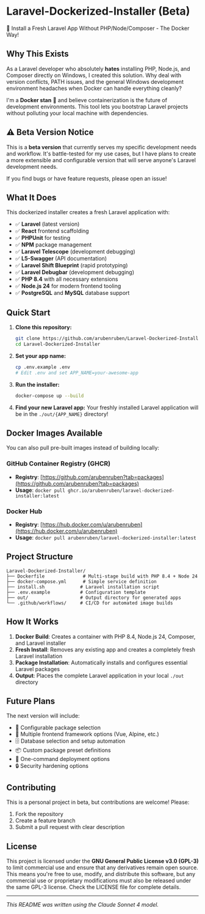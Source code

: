 # Laravel-Dockerized-Installer (Beta)
🚢 Install a Fresh Laravel App Without PHP/Node/Composer - The Docker Way!

## Why This Exists

As a Laravel developer who absolutely **hates** installing PHP, Node.js, and Composer directly on Windows, I created this solution. Why deal with version conflicts, PATH issues, and the general Windows development environment headaches when Docker can handle everything cleanly?

I'm a **Docker stan** 🐳 and believe containerization is the future of development environments. This tool lets you bootstrap Laravel projects without polluting your local machine with dependencies.

## ⚠️ Beta Version Notice

This is a **beta version** that currently serves my specific development needs and workflow. It's battle-tested for my use cases, but I have plans to create a more extensible and configurable version that will serve anyone's Laravel development needs.

If you find bugs or have feature requests, please open an issue!

## What It Does

This dockerized installer creates a fresh Laravel application with:

- ✅ **Laravel** (latest version)
- ✅ **React** frontend scaffolding
- ✅ **PHPUnit** for testing
- ✅ **NPM** package management
- ✅ **Laravel Telescope** (development debugging)
- ✅ **L5-Swagger** (API documentation)
- ✅ **Laravel Shift Blueprint** (rapid prototyping)
- ✅ **Laravel Debugbar** (development debugging)
- ✅ **PHP 8.4** with all necessary extensions
- ✅ **Node.js 24** for modern frontend tooling
- ✅ **PostgreSQL** and **MySQL** database support

## Quick Start

1. **Clone this repository:**
   ```bash
   git clone https://github.com/arubenruben/Laravel-Dockerized-Installer.git
   cd Laravel-Dockerized-Installer
   ```

2. **Set your app name:**
   ```bash
   cp .env.example .env
   # Edit .env and set APP_NAME=your-awesome-app
   ```

3. **Run the installer:**
   ```bash
   docker-compose up --build
   ```

4. **Find your new Laravel app:**
   Your freshly installed Laravel application will be in the `./out/{APP_NAME}` directory!

## Docker Images Available

You can also pull pre-built images instead of building locally:

### GitHub Container Registry (GHCR)
- **Registry**: [https://github.com/arubenruben?tab=packages](https://github.com/arubenruben?tab=packages)
- **Usage**: `docker pull ghcr.io/arubenruben/laravel-dockerized-installer:latest`

### Docker Hub
- **Registry**: [https://hub.docker.com/u/arubenruben](https://hub.docker.com/u/arubenruben)
- **Usage**: `docker pull arubenruben/laravel-dockerized-installer:latest`

## Project Structure

```
Laravel-Dockerized-Installer/
├── Dockerfile              # Multi-stage build with PHP 8.4 + Node 24
├── docker-compose.yml      # Simple service definition
├── install.sh             # Laravel installation script
├── .env.example           # Configuration template
├── out/                   # Output directory for generated apps
└── .github/workflows/     # CI/CD for automated image builds
```

## How It Works

1. **Docker Build**: Creates a container with PHP 8.4, Node.js 24, Composer, and Laravel installer
2. **Fresh Install**: Removes any existing app and creates a completely fresh Laravel installation
3. **Package Installation**: Automatically installs and configures essential Laravel packages
4. **Output**: Places the complete Laravel application in your local `./out` directory

## Future Plans

The next version will include:
- 🔧 Configurable package selection
- 🎨 Multiple frontend framework options (Vue, Alpine, etc.)
- 🗄️ Database selection and setup automation
- 📦 Custom package preset definitions
- 🚀 One-command deployment options
- 🔒 Security hardening options

## Contributing

This is a personal project in beta, but contributions are welcome! Please:
1. Fork the repository
2. Create a feature branch
3. Submit a pull request with clear description

## License

This project is licensed under the **GNU General Public License v3.0 (GPL-3)** to limit commercial use and ensure that any derivatives remain open source. This means you're free to use, modify, and distribute this software, but any commercial use or proprietary modifications must also be released under the same GPL-3 license. Check the LICENSE file for complete details.

---
*This README was written using the Claude Sonnet 4 model.*
